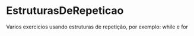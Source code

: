 # EstruturasDeRepeticao

Varios exercicios usando estruturas de repetição, por exemplo: while e for
